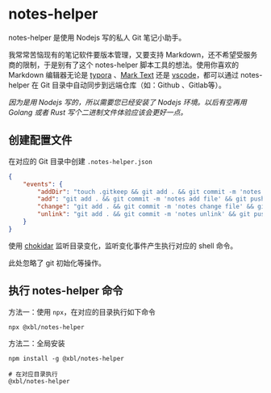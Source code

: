 # notes-helper

notes-helper 是使用 Nodejs 写的私人 Git 笔记小助手。

我常常苦恼现有的笔记软件要版本管理，又要支持 Markdown，还不希望受服务商的限制，于是别有了这个 notes-helper 脚本工具的想法。使用你喜欢的 Markdown 编辑器无论是 [typora](https://typora.io/) 、[Mark Text](https://marktext.app/) 还是 [vscode](https://code.visualstudio.com/)，都可以通过 notes-helper 在 Git 目录中自动同步到远端仓库（如：Github 、Gitlab等）。

*因为是用 Nodejs 写的，所以需要您已经安装了 Nodejs 环境。以后有空再用 Golang 或者 Rust 写个二进制文件体验应该会更好一点。*



## 创建配置文件

在对应的 Git 目录中创建 `.notes-helper.json` 

```json
{
    "events": {
        "addDir": "touch .gitkeep && git add . && git commit -m 'notes add folder' && git push",
        "add": "git add . && git commit -m 'notes add file' && git push",
        "change": "git add . && git commit -m 'notes change file' && git push",
        "unlink": "git add . && git commit -m 'notes unlink' && git push"
    }
}
```

使用 [chokidar](https://github.com/paulmillr/chokidar) 监听目录变化，监听变化事件产生执行对应的 shell 命令。

此处忽略了 git 初始化等操作。



## 执行 notes-helper 命令

方法一：使用 `npx`，在对应的目录执行如下命令

```shell
npx @xbl/notes-helper
```



方法二：全局安装

```shell
npm install -g @xbl/notes-helper

# 在对应目录执行
@xbl/notes-helper
```


